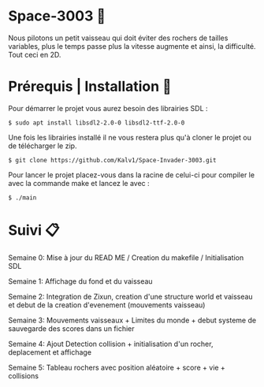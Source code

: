 # Space-3003 :milky_way:
Nous pilotons un petit vaisseau qui doit éviter des rochers de tailles variables, plus le temps passe plus la vitesse augmente et ainsi, la difficulté. Tout ceci en 2D.

# Prérequis | Installation :hammer:
Pour démarrer le projet vous aurez besoin des librairies SDL :

`$ sudo apt install libsdl2-2.0-0 libsdl2-ttf-2.0-0`

Une fois les librairies installé il ne vous restera plus qu'à cloner le projet ou de télécharger le zip.

`$ git clone https://github.com/Kalv1/Space-Invader-3003.git`

Pour lancer le projet placez-vous dans la racine de celui-ci pour compiler le avec la commande make et lancez le avec :

`$ ./main`


# Suivi :clipboard:
Semaine 0:
Mise à jour du READ ME / Creation du makefile / Initialisation SDL

Semaine 1: 
Affichage du fond et du vaisseau 

Semaine 2: 
Integration de Zixun, creation d'une structure world et vaisseau et debut de la creation d'evenement (mouvements vaisseau)

Semaine 3:
Mouvements vaisseaux + Limites du monde + debut systeme de sauvegarde des scores dans un fichier

Semaine 4: 
Ajout Detection collision + initialisation d'un rocher, deplacement et affichage 

Semaine 5:
Tableau rochers avec position aléatoire + score + vie + collisions
